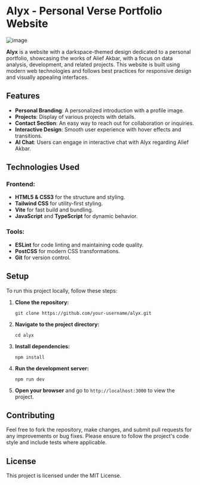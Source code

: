 # Alyx - Personal Verse Portfolio Website

![image](https://github.com/user-attachments/assets/e2fcbad2-8189-4b14-818f-9d97fdd9c20f)

**Alyx** is a website with a darkspace-themed design dedicated to a personal portfolio, showcasing the works of Alief Akbar, with a focus on data analysis, development, and related projects. This website is built using modern web technologies and follows best practices for responsive design and visually appealing interfaces.

## Features

- **Personal Branding**: A personalized introduction with a profile image.
- **Projects**: Display of various projects with details.
- **Contact Section**: An easy way to reach out for collaboration or inquiries.
- **Interactive Design**: Smooth user experience with hover effects and transitions.
- **AI Chat**: Users can engage in interactive chat with Alyx regarding Alief Akbar.

## Technologies Used

### Frontend:
- **HTML5 & CSS3** for the structure and styling.
- **Tailwind CSS** for utility-first styling.
- **Vite** for fast build and bundling.
- **JavaScript** and **TypeScript** for dynamic behavior.

### Tools:
- **ESLint** for code linting and maintaining code quality.
- **PostCSS** for modern CSS transformations.
- **Git** for version control.

## Setup

To run this project locally, follow these steps:

1. **Clone the repository:**
    ```
    git clone https://github.com/your-username/alyx.git
    ```

2. **Navigate to the project directory:**
    ```
    cd alyx
    ```

3. **Install dependencies:**
    ```
    npm install
    ```

4. **Run the development server:**
    ```
    npm run dev
    ```

5. **Open your browser** and go to `http://localhost:3000` to view the project.

## Contributing

Feel free to fork the repository, make changes, and submit pull requests for any improvements or bug fixes. Please ensure to follow the project's code style and include tests where applicable.

## License

This project is licensed under the MIT License.
